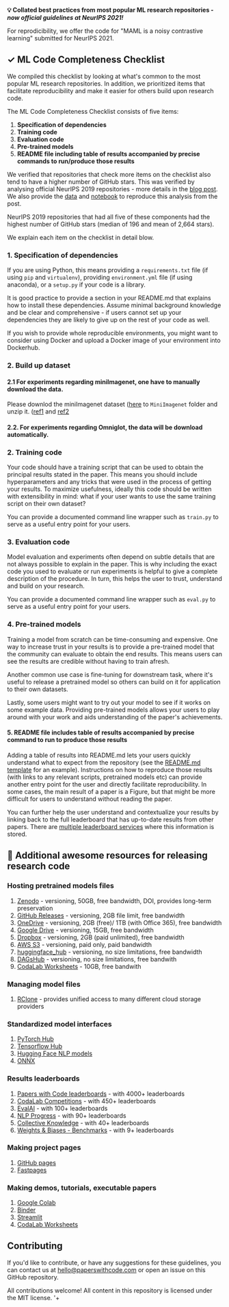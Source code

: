 **💡 Collated best practices from most popular ML research repositories - *now official guidelines at NeurIPS 2021!*** 

For reprodicibility, we offer the code for "MAML is a noisy contrastive learning" submitted for NeurIPS 2021.

## ✓ ML Code Completeness Checklist

We compiled this checklist by looking at what's common to the most popular ML research repositories. In addition, we prioritized items that facilitate reproducibility and make it easier for others build upon research code.

The ML Code Completeness Checklist consists of five items:

1. **Specification of dependencies**
2. **Training code** 
3. **Evaluation code**
4. **Pre-trained models**
5. **README file including table of results accompanied by precise commands to run/produce those results**

We verified that repositories that check more items on the checklist also tend to have a higher number of GitHub stars. This was verified by analysing official NeurIPS 2019 repositories - more details in the [blog post](https://medium.com/paperswithcode/ml-code-completeness-checklist-e9127b168501). We also provide the [data](notebooks/code_checklist-neurips2019.csv) and [notebook](notebooks/code_checklist-analysis.pdf) to reproduce this analysis from the post. 

NeurIPS 2019 repositories that had all five of these components had the highest number of GitHub stars (median of 196 and mean of 2,664 stars). 

We explain each item on the checklist in detail blow. 

### 1. Specification of dependencies

If you are using Python, this means providing a `requirements.txt` file (if using `pip` and `virtualenv`), providing `environment.yml` file (if using anaconda), or a `setup.py` if your code is a library. 

It is good practice to provide a section in your README.md that explains how to install these dependencies. Assume minimal background knowledge and be clear and comprehensive - if users cannot set up your dependencies they are likely to give up on the rest of your code as well. 

If you wish to provide whole reproducible environments, you might want to consider using Docker and upload a Docker image of your environment into Dockerhub. 

### 2. Build up dataset

#### 2.1 For experiments regarding miniImagenet, one have to manually download the data.
Please downlod the miniImagenet dataset ([here](https://drive.google.com/open?id=1HkgrkAwukzEZA0TpO7010PkAOREb2Nuk)  to `MiniImagenet` folder and unzip it. 
([ref1](https://github.com/dragen1860/MAML-Pytorch) and [ref2](https://github.com/dragen1860/LearningToCompare-Pytorch/issues/4)

#### 2.2. For experiments regarding Omniglot, the data will be download automatically.

### 2. Training code

Your code should have a training script that can be used to obtain the principal results stated in the paper. This means you should include hyperparameters and any tricks that were used in the process of getting your results. To maximize usefulness, ideally this code should be written with extensibility in mind: what if your user wants to use the same training script on their own dataset?

You can provide a documented command line wrapper such as `train.py` to serve as a useful entry point for your users. 

### 3. Evaluation code

Model evaluation and experiments often depend on subtle details that are not always possible to explain in the paper. This is why including the exact code you used to evaluate or run experiments is helpful to give a complete description of the procedure. In turn, this helps the user to trust, understand and build on your research.

You can provide a documented command line wrapper such as `eval.py` to serve as a useful entry point for your users.

### 4. Pre-trained models

Training a model from scratch can be time-consuming and expensive. One way to increase trust in your results is to provide a pre-trained model that the community can evaluate to obtain the end results. This means users can see the results are credible without having to train afresh.

Another common use case is fine-tuning for downstream task, where it's useful to release a pretrained model so others can build on it for application to their own datasets.

Lastly, some users might want to try out your model to see if it works on some example data. Providing pre-trained models allows your users to play around with your work and aids understanding of the paper's achievements.

#### 5. README file includes table of results accompanied by precise command to run to produce those results

Adding a table of results into README.md lets your users quickly understand what to expect from the repository (see the [README.md template](templates/README.md) for an example). Instructions on how to reproduce those results (with links to any relevant scripts, pretrained models etc) can provide another entry point for the user and directly facilitate reproducibility. In some cases, the main result of a paper is a Figure, but that might be more difficult for users to understand without reading the paper. 

You can further help the user understand and contextualize your results by linking back to the full leaderboard that has up-to-date results from other papers. There are [multiple leaderboard services](#results-leaderboards) where this information is stored.  

## 🎉 Additional awesome resources for releasing research code

### Hosting pretrained models files

1. [Zenodo](https://zenodo.org) - versioning, 50GB, free bandwidth, DOI, provides long-term preservation
2. [GitHub Releases](https://help.github.com/en/github/administering-a-repository/managing-releases-in-a-repository) - versioning, 2GB file limit, free bandwidth
3. [OneDrive](https://www.onedrive.com/) - versioning, 2GB (free)/ 1TB (with Office 365), free bandwidth
4. [Google Drive](https://drive.google.com) - versioning, 15GB, free bandwidth
5. [Dropbox](https://dropbox.com) - versioning, 2GB (paid unlimited), free bandwidth
6. [AWS S3](https://aws.amazon.com/s3/) - versioning, paid only, paid bandwidth
7. [huggingface_hub](https://github.com/huggingface/huggingface_hub) - versioning, no size limitations, free bandwidth
8. [DAGsHub](https://dagshub.com/) - versioning, no size limitations, free bandwith
9. [CodaLab Worksheets](https://worksheets.codalab.org/) - 10GB, free bandwith
 
### Managing model files

1. [RClone](https://rclone.org/) - provides unified access to many different cloud storage providers

### Standardized model interfaces

1. [PyTorch Hub](https://pytorch.org/hub/)
2. [Tensorflow Hub](https://www.tensorflow.org/hub)
3. [Hugging Face NLP models](https://huggingface.co/models)
4. [ONNX](https://onnx.ai/)

### Results leaderboards

1. [Papers with Code leaderboards](https://paperswithcode.com/sota) - with 4000+ leaderboards
2. [CodaLab Competitions](https://competitions.codalab.org/) - with 450+ leaderboards
3. [EvalAI](https://eval.ai/) - with 100+ leaderboards
4. [NLP Progress](https://nlpprogress.com/) - with 90+ leaderboards
5. [Collective Knowledge](https://cKnowledge.io/reproduced-results) - with 40+ leaderboards
6. [Weights & Biases - Benchmarks](https://www.wandb.com/benchmarks) - with 9+ leaderboards

### Making project pages

1. [GitHub pages](https://pages.github.com/)
2. [Fastpages](https://github.com/fastai/fastpages)

### Making demos, tutorials, executable papers

1. [Google Colab](https://colab.research.google.com/)
2. [Binder](https://mybinder.org/)
3. [Streamlit](https://github.com/streamlit/streamlit)
4. [CodaLab Worksheets](https://worksheets.codalab.org/)

## Contributing

If you'd like to contribute, or have any suggestions for these guidelines, you can contact us at hello@paperswithcode.com or open an issue on this GitHub repository. 

All contributions welcome! All content in this repository is licensed under the MIT license.
'+
